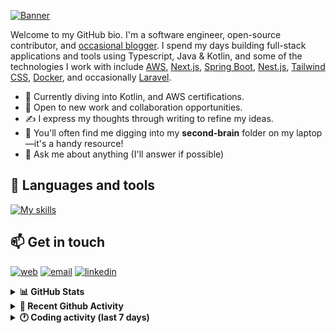 [![Banner](https://raw.githubusercontent.com/wilfriedago/wilfriedago/main/assets/1.png)][website]

Welcome to my GitHub bio. I'm a software engineer, open-source contributor, and [occasional blogger][blog]. I spend my days building full-stack applications and tools using Typescript, Java & Kotlin, and some of the technologies I work with include [AWS](https://aws.amazon.com/fr/), [Next.js](https://nextjs.org/), [Spring Boot](https://spring.io/projects/spring-boot), [Nest.js](https://nestjs.com/), [Tailwind CSS](https://github.com/tailwindlabs/tailwindcss), [Docker](https://www.docker.com/), and occasionally [Laravel](https://laravel.com/).

- 🔭 Currently diving into Kotlin, and AWS certifications.
- 👯 Open to new work and collaboration opportunities.
- ✍️ I express my thoughts through writing to refine my ideas.
- 🧠 You'll often find me digging into my **second-brain** folder on my laptop—it's a handy resource!
- 💬 Ask me about anything (I'll answer if possible)

## 🎨 Languages and tools

[![My skills](https://skillicons.dev/icons?i=typescript,js,nodejs,nest,java,kotlin,spring,python,fastapi,django,aws,docker,vscode,idea,tailwind&perline=15)](https://wilfriedago.dev/about#skills)

## 📫 Get in touch
[![web](https://img.shields.io/badge/WEBSITE-12100E?logo=google-earth&color=282A36)][website]
[![email](https://img.shields.io/badge/MAIL-12100E?logo=mailgun&color=282A36)][mail]
[![linkedin](https://img.shields.io/badge/LINKEDIN-12100E?logo=linkedin&color=282A36)][linkedin]


<details>
  <summary><b>📊 GitHub Stats</b></summary>
	<br/>
	<p align="left">
		<img width="49.5%" src="https://github-readme-stats.vercel.app/api?username=wilfriedago&show_icons=true&count_private=true&title_color=10b981&icon_color=10b981&theme=react&hide_border=true" />
		<img width="49.5%" src="https://streak-stats.demolab.com/?user=wilfriedago&hide_border=true&theme=react&ring=10b981&fire=fff&currStreakNum=fff&sideLabels=10b981&currStreakLabel=10b981&sideNums=fff" />
	</p>
</details>

<details>
  <summary><b>📅 Recent Github Activity</b></summary>
	<br>

<!--RECENT_ACTIVITY:last_update-->
Last Updated: Saturday, March 29th, 2025, 4:19:03 AM
<!--RECENT_ACTIVITY:last_update_end-->

<!--RECENT_ACTIVITY:start-->
1. ⬆️ Pushed 2 commit(s) to [wilfriedago/eslint-config](https://github.com/wilfriedago/eslint-config)<br>
2. ⬆️ Pushed 1 commit(s) to [wilfriedago/eslint-config](https://github.com/wilfriedago/eslint-config)<br>
3. 🎉 Merged PR [#2](https://github.com/wilfriedago/eslint-config/pull/2) in [wilfriedago/eslint-config](https://github.com/wilfriedago/eslint-config)<br>
4. ⬆️ Pushed 1 commit(s) to [wilfriedago/eslint-config](https://github.com/wilfriedago/eslint-config)<br>
5. 💪 Opened PR [#2](https://github.com/wilfriedago/eslint-config/pull/2) in [wilfriedago/eslint-config](https://github.com/wilfriedago/eslint-config)<br>
<!--RECENT_ACTIVITY:end-->
</details>

<details>
  <summary><b>🕐 Coding activity (last 7 days)</b></summary>
	<br>

<!--START_SECTION:waka-->

```python
Total Time: 29 hrs 22 mins

Java                       17 hrs 45 mins  ███████████████░░░░░░░░░░   60.28 %
JavaScript                 3 hrs 1 min     ██▓░░░░░░░░░░░░░░░░░░░░░░   10.25 %
TypeScript                 1 hr 14 mins    █░░░░░░░░░░░░░░░░░░░░░░░░   04.20 %
XML                        1 hr 3 mins     █░░░░░░░░░░░░░░░░░░░░░░░░   03.57 %
HTML                       34 mins         ▒░░░░░░░░░░░░░░░░░░░░░░░░   01.95 %
TSConfig                   22 mins         ▒░░░░░░░░░░░░░░░░░░░░░░░░   01.26 %
Python                     17 mins         ▒░░░░░░░░░░░░░░░░░░░░░░░░   00.98 %
Git Config                 14 mins         ▒░░░░░░░░░░░░░░░░░░░░░░░░   00.82 %
```

<!--END_SECTION:waka-->
</details>

[website]: https://wilfriedago.dev
[linkedin]: https://linkedin.com/in/wilfriedago
[blog]: https://wilfriedago.dev/blog
[mail]: mailto:me@wilfriedago.dev
